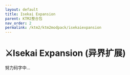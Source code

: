 ```yaml
---
layout: default
title: Isekai Expansion
parent: KTM2整合包
nav_order: 2
permalink: /ktm2/ktm2modpack/isekaiexpansion
---
```


# ⚔️Isekai Expansion (异界扩展)

努力码字中…